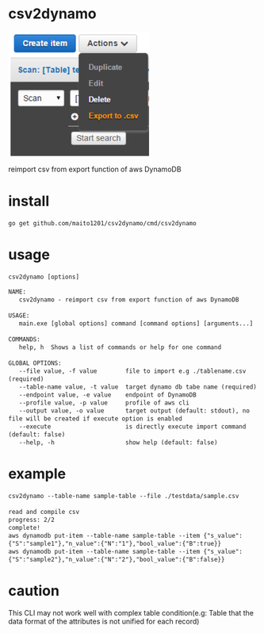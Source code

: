 # csv2dynamo

![](./image.png)

reimport csv from export function of aws DynamoDB

# install

```
go get github.com/maito1201/csv2dynamo/cmd/csv2dynamo
```

# usage

```
csv2dynamo [options]
```

```
NAME:
   csv2dynamo - reimport csv from export function of aws DynamoDB

USAGE:
   main.exe [global options] command [command options] [arguments...]

COMMANDS:
   help, h  Shows a list of commands or help for one command

GLOBAL OPTIONS:
   --file value, -f value        file to import e.g ./tablename.csv (required)
   --table-name value, -t value  target dynamo db tabe name (required)
   --endpoint value, -e value    endpoint of DynamoDB
   --profile value, -p value     profile of aws cli
   --output value, -o value      target output (default: stdout), no file will be created if execute option is enabled
   --execute                     is directly execute import command (default: false)
   --help, -h                    show help (default: false)
```

# example

```
csv2dynamo --table-name sample-table --file ./testdata/sample.csv

read and compile csv
progress: 2/2
complete!
aws dynamodb put-item --table-name sample-table --item {"s_value":{"S":"sample1"},"n_value":{"N":"1"},"bool_value":{"B":true}}
aws dynamodb put-item --table-name sample-table --item {"s_value":{"S":"sample2"},"n_value":{"N":"2"},"bool_value":{"B":false}}
```

# caution

This CLI may not work well with complex table condition(e.g: Table that the data format of the attributes is not unified for each record)
